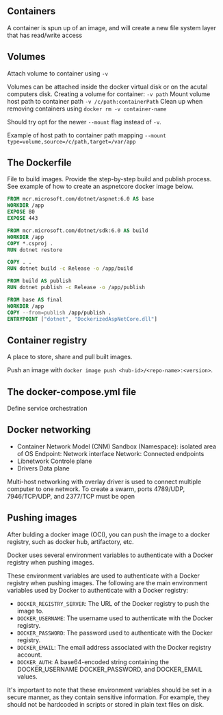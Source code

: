 ## Containers
A container is spun up of an image, and will create a new file system layer that has read/write access

## Volumes
Attach volume to container using `-v`

Volumes can be attached inside the docker virtual disk or on the acutal computers disk.
Creating a volume for container: `-v path`
Mount volume host path to container path `-v /c/path:containerPath`
Clean up when removing containers using `docker rm -v container-name`

Should try opt for the newer `--mount` flag instead of `-v`.

Example of host path to container path mapping
`--mount type=volume,source=/c/path,target=/var/app`

## The Dockerfile
File to build images. Provide the step-by-step build and publish process.  
See example of how to create an aspnetcore docker image below.

```dockerfile
FROM mcr.microsoft.com/dotnet/aspnet:6.0 AS base
WORKDIR /app
EXPOSE 80
EXPOSE 443

FROM mcr.microsoft.com/dotnet/sdk:6.0 AS build
WORKDIR /app
COPY *.csproj .
RUN dotnet restore

COPY . .
RUN dotnet build -c Release -o /app/build

FROM build AS publish
RUN dotnet publish -c Release -o /app/publish

FROM base AS final
WORKDIR /app
COPY --from=publish /app/publish .
ENTRYPOINT ["dotnet", "DockerizedAspNetCore.dll"]

```

## Container registry
A place to store, share and pull built images.  

Push an image with `docker image push <hub-id>/<repo-name>:<version>`.

## The docker-compose.yml file
Define service orchestration

## Docker networking
- Container Network Model (CNM)
    Sandbox (Namespace): isolated area of OS
    Endpoint: Network interface
    Network: Connected endpoints
- Libnetwork
    Controle plane
- Drivers
    Data plane

Multi-host networking with overlay driver is used to connect multiple computer to one network.
To create a swarm, ports 4789/UDP, 7946/TCP/UDP, and 2377/TCP must be open


## Pushing images
After bulding a docker image (OCI), you can push the image to a docker registry, such as docker hub, artifactory, etc.

Docker uses several environment variables to authenticate with a Docker registry when pushing images.

These environment variables are used to authenticate with a Docker registry when pushing images. The following are the main environment variables used by Docker to authenticate with a Docker registry:

- `DOCKER_REGISTRY_SERVER`: The URL of the Docker registry to push the image to.
- `DOCKER_USERNAME`: The username used to authenticate with the Docker registry.
- `DOCKER_PASSWORD`: The password used to authenticate with the Docker registry.
- `DOCKER_EMAIL`: The email address associated with the Docker registry account.
- `DOCKER_AUTH`: A base64-encoded string containing the DOCKER_USERNAME DOCKER_PASSWORD, and DOCKER_EMAIL values.

It's important to note that these environment variables should be set in a secure manner, as they contain sensitive information. For example, they should not be hardcoded in scripts or stored in plain text files on disk.